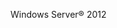 <Token xmlns:xlink="http://www.w3.org/1999/xlink">Windows Server® 2012</Token>

<!--HONumber=Apr16_HO1-->


